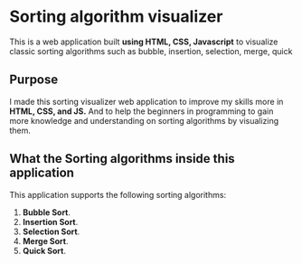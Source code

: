 # Sorting algorithm visualizer

This is a web application built **using HTML, CSS, Javascript** to visualize classic sorting algorithms such as bubble, insertion, selection, merge, quick 


## Purpose

I made this sorting visualizer web application to improve my skills more in
**HTML, CSS, and JS.** And to help the beginners in programming to gain more knowledge and understanding on sorting algorithms by visualizing them.

## What the Sorting algorithms inside this application

This application supports the following sorting algorithms:

1. **Bubble Sort**.
2. **Insertion Sort**.
3. **Selection Sort**.
4. **Merge Sort**.
5. **Quick Sort**.
